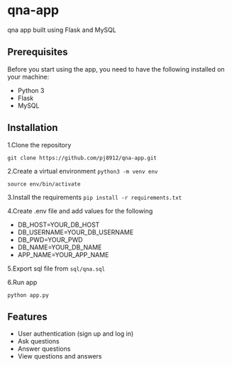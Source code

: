 # qna-app
qna app built using Flask and MySQL


## Prerequisites
Before you start using the app, you need to have the following installed on your machine:

- Python 3
- Flask
- MySQL


## Installation

1.Clone the repository

`git clone https://github.com/pj8912/qna-app.git`

2.Create a virtual environment
`python3 -m venv env`

`source env/bin/activate`


3.Install the requirements
`pip install -r requirements.txt`

4.Create .env file and add values for the following

- DB_HOST=YOUR_DB_HOST
- DB_USERNAME=YOUR_DB_USERNAME
- DB_PWD=YOUR_PWD
- DB_NAME=YOUR_DB_NAME
- APP_NAME=YOUR_APP_NAME

5.Export sql file from `sql/qna.sql`


6.Run app

`python app.py`


## Features
- User authentication (sign up and log in)
- Ask questions
- Answer questions
- View questions and answers
